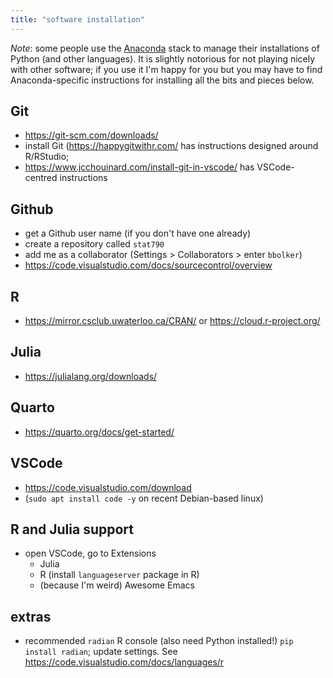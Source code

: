 ```yaml
---
title: "software installation"
---
```


*Note*: some people use the [Anaconda](https://www.anaconda.com/) stack to manage their installations of Python (and other languages). It is slightly notorious for not playing nicely with other software; if you use it I'm happy for you but you may have to find Anaconda-specific instructions for installing all the bits and pieces below.

## Git

* https://git-scm.com/downloads/
* install Git (https://happygitwithr.com/ has instructions designed around R/RStudio; 
* https://www.jcchouinard.com/install-git-in-vscode/ has VSCode-centred instructions

## Github

* get a Github user name (if you don't have one already)
* create a repository called `stat790`
* add me as a collaborator (Settings > Collaborators > enter `bbolker`)
* https://code.visualstudio.com/docs/sourcecontrol/overview

## R

* https://mirror.csclub.uwaterloo.ca/CRAN/ or https://cloud.r-project.org/

## Julia

* https://julialang.org/downloads/

## Quarto

* https://quarto.org/docs/get-started/

## VSCode

* https://code.visualstudio.com/download
* (`sudo apt install code -y` on recent Debian-based linux)

## R and Julia support

* open VSCode, go to Extensions
   * Julia
   * R (install `languageserver` package in R)
   * (because I'm weird) Awesome Emacs 

## extras

* recommended `radian` R console (also need Python installed!) `pip install radian`; update settings. See https://code.visualstudio.com/docs/languages/r

